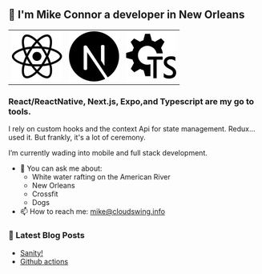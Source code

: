 ## 👋 I'm Mike Connor a developer in New Orleans

|                            |                               | |
| --------------------------- | ---------------------------| ---------------------------|
|<img src='https://raw.githubusercontent.com/mconnor/mconnor/master/svg/react.svg' width='100'/>   | <img src='https://raw.githubusercontent.com/mconnor/mconnor/master/svg/nextjs.svg' width='100'/>  | <img src='https://raw.githubusercontent.com/mconnor/mconnor/master/svg/config-typescript.svg' width='100'/>  |

### React/ReactNative, Next.js, Expo,and Typescript are my go to tools. 

I rely on custom hooks and the context Api for state management. Redux... used it. But frankly, it's a lot of ceremony.

I’m currently wading into mobile and full stack development.

- 💬 You can ask me about:
  - White water rafting on the American River
  - New Orleans
  - Crossfit
  - Dogs
- 📫 How to reach me: mike@cloudswing.info

### 📕 Latest Blog Posts

<!-- BLOG-POST-LIST:START -->
- [Sanity!](https://dev.to/mconnor/sanity-21p7)
- [Github actions](https://dev.to/mconnor/github-actions-3i0d)
<!-- BLOG-POST-LIST:END -->
